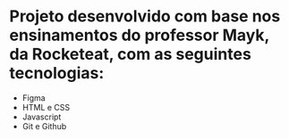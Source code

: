 <h1>Projeto desenvolvido com base nos ensinamentos do professor Mayk, da Rocketeat, com as seguintes tecnologias:</h1>
<ul>
  <li>Figma</li>
  <li>HTML e CSS</li>
  <li>Javascript</li>
  <li>Git e Github</li>
</ul>
<div>


</div>
